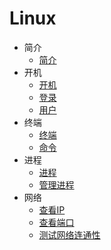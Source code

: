 # Linux

- 简介
  - [简介](docs/Linux/简介/简介.md)
- 开机
  - [开机](docs/Linux/开机/开机.md)
  - [登录](docs/Linux/开机/登录.md)
  - [用户](docs/Linux/开机/用户.md)
- 终端
  - [终端](docs/Linux/终端/终端.md)
  - [命令](docs/Linux/终端/命令.md)
- 进程
  - [进程](docs/Linux/进程/进程.md)
  - [管理进程](docs/Linux/进程/管理进程.md)
- 网络
  - [查看IP](docs/Linux/网络/查看IP.md)
  - [查看端口](docs/Linux/网络/查看端口.md)
  - [测试网络连通性](docs/Linux/网络/测试网络连通性.md)
